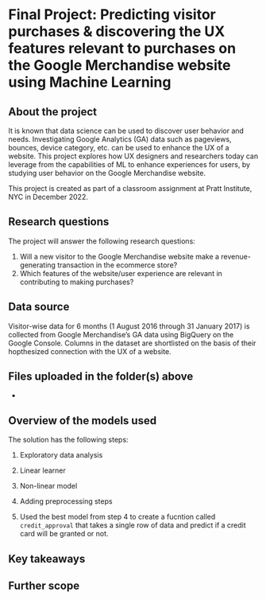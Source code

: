 # **Final Project: Predicting visitor purchases & discovering the UX features relevant to purchases on the Google Merchandise website using Machine Learning**

## About the project

It is known that data science can be used to discover user behavior and needs. Investigating Google Analytics (GA) data such as pageviews, bounces, device category, etc. can be used to enhance the UX of a website. This project explores how UX designers and researchers today can leverage from the capabilities of ML to enhance experiences for users, by studying user behavior on the Google Merchandise website. 

This project is created as part of a classroom assignment at Pratt Institute, NYC in December 2022.

## Research questions

The project will answer the following research questions:
1. Will a new visitor to the Google Merchandise website make a revenue-generating transaction in the ecommerce store? 
2. Which features of the website/user experience are relevant in contributing to making purchases?

## Data source

Visitor-wise data for 6 months (1 August 2016 through 31 January 2017) is collected from Google Merchandise’s GA data using BigQuery on the Google Console. Columns in the dataset are shortlisted on the basis of their hopthesized connection with the UX of a website.

## Files uploaded in the folder(s) above

- 

## Overview of the models used

The solution has the following steps:

1. Exploratory data analysis 

2. Linear learner

3. Non-linear model

4. Adding preprocessing steps 

5. Used the best model from step 4 to create a fucntion called `credit_approval` that takes a single row of data and predict if a credit card will be granted or not.

## Key takeaways

## Further scope
